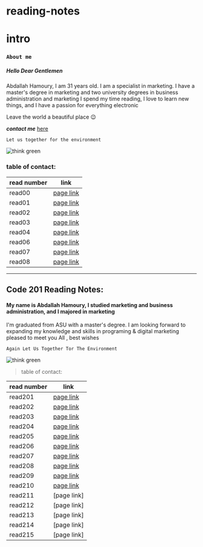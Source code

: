 # reading-notes

# intro


### **`About me`**

##### Hello Dear Gentlemen
Abdallah Hamoury, I am 31 years old. I am a specialist in marketing. I have a master's degree in marketing and two university degrees in business administration and marketing I spend my time reading, I love to learn new things, and I have a passion for everything electronic 

Leave the world a beautiful place :wink:

***contact me*** [here](https://web.facebook.com/abdallah.hamoury)

`Let us together for the environment`


![think green](https://images.all-free-download.com/images/graphicthumb/green_plant_wallpaper_202963.jpg )

### table of contact:


read number                               | link
---------------------------------------|---------------------------------------
read00                                 | [page link](lab2.md)
read01                                 | [page link](read01.md)
read02                                 | [page link](read02.md)
read03                                 | [page link](read03.md)
read04                                 | [page link](read04.md)
read06                                 | [page link](read06.md)
read07                                 | [page link](read07.md)
read08                                 | [page link](read08.md)


--------------------------------------------------------------------------------------------------------------------------------------------



 ## Code 201 Reading Notes:
 
 
 
 #### My name is Abdallah Hamoury, I studied marketing and business administration, and I majored in marketing
 
I'm graduated from ASU with a master's degree. I am looking forward to expanding my knowledge and skills in programing & digital marketing 
pleased to meet you All , best wishes
 
 `Again Let Us Together Tor The Environment`
 
 ![think green](https://greentumble.com/wp-content/uploads/2016/12/being-green.jpg )
 
 
 
 
 
 > table of contact:
 
 read number                           | link
---------------------------------------|---------------------------------------
read201                                | [page link](class01.md)
read202                                | [page link](class02.md)
read203                                | [page link](class03.md)
read204                                | [page link](class04.md)
read205                                | [page link](class05.md)
read206                                | [page link](class06.md)
read207                                | [page link](class07.md)
read208                                | [page link](class08.md)
read209                                | [page link](class09.md)
read210                                | [page link](class10.md)
read211                                | [page link]
read212                                | [page link]
read213                                | [page link]
read214                                | [page link]
read215                                | [page link]



